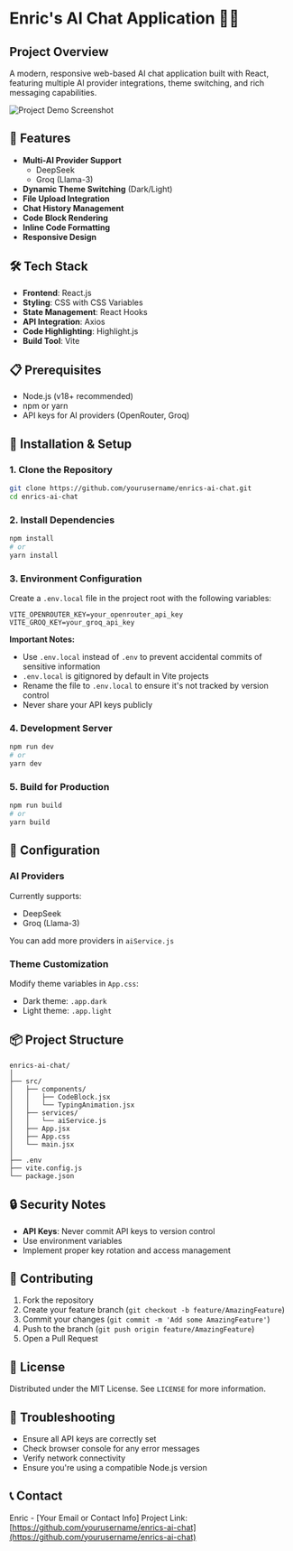 # Enric's AI Chat Application 🤖💬

## Project Overview

A modern, responsive web-based AI chat application built with React, featuring multiple AI provider integrations, theme switching, and rich messaging capabilities.

![Project Demo Screenshot](![image](https://github.com/user-attachments/assets/17af2240-c477-4fce-bf17-02462a8e1484)
)

## 🌟 Features

- **Multi-AI Provider Support**
  - DeepSeek
  - Groq (Llama-3)
- **Dynamic Theme Switching** (Dark/Light)
- **File Upload Integration**
- **Chat History Management**
- **Code Block Rendering**
- **Inline Code Formatting**
- **Responsive Design**

## 🛠 Tech Stack

- **Frontend**: React.js
- **Styling**: CSS with CSS Variables
- **State Management**: React Hooks
- **API Integration**: Axios
- **Code Highlighting**: Highlight.js
- **Build Tool**: Vite

## 📋 Prerequisites

- Node.js (v18+ recommended)
- npm or yarn
- API keys for AI providers (OpenRouter, Groq)

## 🚀 Installation & Setup

### 1. Clone the Repository
```bash
git clone https://github.com/yourusername/enrics-ai-chat.git
cd enrics-ai-chat
```

### 2. Install Dependencies
```bash
npm install
# or
yarn install
```

### 3. Environment Configuration
Create a `.env.local` file in the project root with the following variables:
```
VITE_OPENROUTER_KEY=your_openrouter_api_key
VITE_GROQ_KEY=your_groq_api_key
```

**Important Notes:**
- Use `.env.local` instead of `.env` to prevent accidental commits of sensitive information
- `.env.local` is gitignored by default in Vite projects
- Rename the file to `.env.local` to ensure it's not tracked by version control
- Never share your API keys publicly

### 4. Development Server
```bash
npm run dev
# or
yarn dev
```

### 5. Build for Production
```bash
npm run build
# or
yarn build
```

## 🔧 Configuration

### AI Providers
Currently supports:
- DeepSeek
- Groq (Llama-3)

You can add more providers in `aiService.js`

### Theme Customization
Modify theme variables in `App.css`:
- Dark theme: `.app.dark`
- Light theme: `.app.light`

## 📦 Project Structure
```
enrics-ai-chat/
│
├── src/
│   ├── components/
│   │   ├── CodeBlock.jsx
│   │   └── TypingAnimation.jsx
│   ├── services/
│   │   └── aiService.js
│   ├── App.jsx
│   ├── App.css
│   └── main.jsx
│
├── .env
├── vite.config.js
└── package.json
```

## 🔒 Security Notes

- **API Keys**: Never commit API keys to version control
- Use environment variables
- Implement proper key rotation and access management

## 🤝 Contributing

1. Fork the repository
2. Create your feature branch (`git checkout -b feature/AmazingFeature`)
3. Commit your changes (`git commit -m 'Add some AmazingFeature'`)
4. Push to the branch (`git push origin feature/AmazingFeature`)
5. Open a Pull Request

## 📝 License

Distributed under the MIT License. See `LICENSE` for more information.

## 🚨 Troubleshooting

- Ensure all API keys are correctly set
- Check browser console for any error messages
- Verify network connectivity
- Ensure you're using a compatible Node.js version

## 📞 Contact

Enric - [Your Email or Contact Info]
Project Link: [https://github.com/yourusername/enrics-ai-chat](https://github.com/yourusername/enrics-ai-chat)
